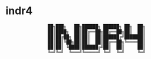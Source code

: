 # indr4


                      

                    ██╗███╗   ██╗██████╗ ██████╗ ██╗  ██╗    
                    ██║████╗  ██║██╔══██╗██╔══██╗██║  ██║    
                    ██║██╔██╗ ██║██║  ██║██████╔╝███████║    
                    ██║██║╚██╗██║██║  ██║██╔══██╗╚════██║    
                    ██║██║ ╚████║██████╔╝██║  ██║     ██║    
                    ╚═╝╚═╝  ╚═══╝╚═════╝ ╚═╝  ╚═╝     ╚═╝  

















                          
